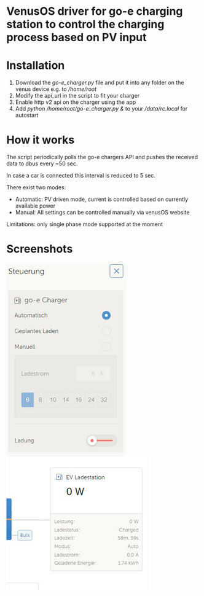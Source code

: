 # VenusOS driver for go-e charging station to control the charging process based on PV input

# Installation
1. Download the *go-e_charger.py* file and put it into any folder on the venus device e.g. to */home/root*
2. Modify the api_url in the script to fit your charger
3. Enable http v2 api on the charger using the app
4. Add *python /home/root/go-e_charger.py &* to your */data/rc.local* for autostart

# How it works
The script periodically polls the go-e chargers API and pushes the received data to dbus every ~50 sec.

In case a car is connected this interval is reduced to 5 sec.

There exist two modes:
- Automatic: PV driven mode, current is controlled based on currently available power
- Manual: All settings can be controlled manually via venusOS website

Limitations:
only single phase mode supported at the moment
# Screenshots

![image](/doc/control_menu.JPG)
![image](/doc/view.JPG)
